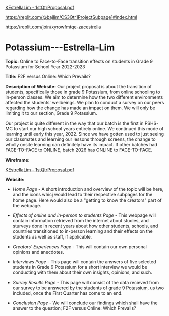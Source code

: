 [KEstrellaLim - 1stQtrProposal.pdf](https://github.com/zacestrella/Potassium---Estrella-Lim/files/9582580/KEstrellaLim.-.1stQtrProposal.pdf)

https://replit.com/@bajlim/CS3Qtr1ProjectSubpage1#index.html 

https://replit.com/join/xyrowfmtqe-zacestrella

# Potassium---Estrella-Lim

**Topic:** Online to Face-to-Face transition effects on students in Grade 9 Potassium for School Year 2022-2023

**Title:** F2F versus Online: Which Prevails?

**Description of Website:**
Our project proposal is about the transition of students, specifically those in grade 9 Potassium, from online schooling to in-person classes. We aim to determine how the two different environments affected the students' wellbeings. We plan to conduct a survey on our peers regarding how the change has made an impact on them. We will only be limiting it to our section, Grade 9 Potassium.

Our project is quite different in the way that our batch is the first in PSHS-MC to start our high school years entirely online. We continued this mode of learning until early this year, 2022. Since we have gotten used to just seeing our classmates and learning our lessons through screens, the change to wholly onsite learning can definitely have its impact. If other batches had FACE-TO-FACE to ONLINE, batch 2026 has ONLINE to FACE-TO-FACE.

**Wireframe:**

[KEstrellaLim - 1stQtrProposal.pdf](https://github.com/zacestrella/Potassium---Estrella-Lim/files/9591285/KEstrellaLim.-.1stQtrProposal.pdf)

**Website:**

  - *Home Page -*  A short introduction and overview of the topic will be here, and the icons whicj would lead to their respective subpages for the home page. Here would also be a "getting to know the creators" part of the webpage.

  - *Effects of online and in-person to students Page* - This webpage will contain information retrieved from the internet about studies, and sturveys done in recent years about how other students, schools, and countries transitioned to in-person learning and their effects on the students as well as staff, if applicable.

  - *Creators' Experiences Page -* This will contain our own personal opinions and anecdotes.

  - *Interviews Page -* This page will contain the answers of five selected students in Grade 9 Potassium for a short interview we would be conducting with them about their own insights, opinions, and such. 

  - *Survey Results Page -* This page will consist of the data recieved from our survey to be answered by the students of grade 9 Potassium, us two included, once the First Quarter has come to an end.

  - *Conclusion Page -* We will conclude our findings which shall have the answer to the question; F2F versus Online: Which Prevails?
